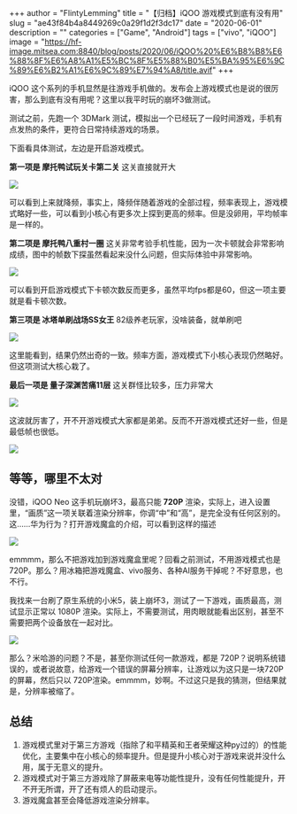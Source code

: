 +++
author = "FlintyLemming"
title = "【归档】iQOO 游戏模式到底有没有用"
slug = "ae43f84b4a8449269c0a29f1d2f3dc17"
date = "2020-06-01"
description = ""
categories = ["Game", "Android"]
tags = ["vivo", "iQOO"]
image = "https://hf-image.mitsea.com:8840/blog/posts/2020/06/iQOO%20%E6%B8%B8%E6%88%8F%E6%A8%A1%E5%BC%8F%E5%88%B0%E5%BA%95%E6%9C%89%E6%B2%A1%E6%9C%89%E7%94%A8/title.avif"
+++

iQOO 这个系列的手机显然是往游戏手机做的。发布会上游戏模式也是说的很厉害，那么到底有没有用呢？这里以我平时玩的崩坏3做测试。

测试之前，先跑一个 3DMark 测试，模拟出一个已经玩了一段时间游戏，手机有点发热的条件，更符合日常持续游戏的场景。

下面看具体测试，左边是开启游戏模式。

**第一项是 摩托鸭试玩关卡第二关**
这关直接就开大

![](https://hf-image.mitsea.com:8840/blog/posts/2020/06/iQOO%20%E6%B8%B8%E6%88%8F%E6%A8%A1%E5%BC%8F%E5%88%B0%E5%BA%95%E6%9C%89%E6%B2%A1%E6%9C%89%E7%94%A8/1.avif)

可以看到上来就降频，事实上，降频伴随着游戏的全部过程，频率表现上，游戏模式略好一些，可以看到小核心有更多次上探到更高的频率。但是没卵用，平均帧率是一样的。

**第二项是 摩托鸭八重村一圈**
这关非常考验手机性能，因为一次卡顿就会非常影响成绩，图中的帧数下探虽然看起来没什么问题，但实际体验中非常影响。

![](https://hf-image.mitsea.com:8840/blog/posts/2020/06/iQOO%20%E6%B8%B8%E6%88%8F%E6%A8%A1%E5%BC%8F%E5%88%B0%E5%BA%95%E6%9C%89%E6%B2%A1%E6%9C%89%E7%94%A8/2.avif)

可以看到开启游戏模式下卡顿次数反而更多，虽然平均fps都是60，但这一项主要就是看卡顿次数。

**第三项是 冰塔单刷战场SS女王**
82级养老玩家，没啥装备，就单刷吧

![](https://hf-image.mitsea.com:8840/blog/posts/2020/06/iQOO%20%E6%B8%B8%E6%88%8F%E6%A8%A1%E5%BC%8F%E5%88%B0%E5%BA%95%E6%9C%89%E6%B2%A1%E6%9C%89%E7%94%A8/3.avif)

这里能看到，结果仍然出奇的一致。频率方面，游戏模式下小核心表现仍然略好。但这项测试大核心栽了。

**最后一项是 量子深渊苦痛11层**
这关群怪比较多，压力非常大

![](https://hf-image.mitsea.com:8840/blog/posts/2020/06/iQOO%20%E6%B8%B8%E6%88%8F%E6%A8%A1%E5%BC%8F%E5%88%B0%E5%BA%95%E6%9C%89%E6%B2%A1%E6%9C%89%E7%94%A8/4.avif)

这波就厉害了，开不开游戏模式大家都是弟弟。反而不开游戏模式还好一些，但是最低帧也很低。

![](https://hf-image.mitsea.com:8840/blog/posts/2020/06/iQOO%20%E6%B8%B8%E6%88%8F%E6%A8%A1%E5%BC%8F%E5%88%B0%E5%BA%95%E6%9C%89%E6%B2%A1%E6%9C%89%E7%94%A8/5.avif)

## 等等，哪里不太对
没错，iQOO Neo 这手机玩崩坏3，最高只能 **720P** 渲染，实际上，进入设置里，“画质”这一项关联着渲染分辨率，你调“中”和“高”，是完全没有任何区别的。这……华为行为？打开游戏魔盒的介绍，可以看到这样的描述

![](https://hf-image.mitsea.com:8840/blog/posts/2020/06/iQOO%20%E6%B8%B8%E6%88%8F%E6%A8%A1%E5%BC%8F%E5%88%B0%E5%BA%95%E6%9C%89%E6%B2%A1%E6%9C%89%E7%94%A8/6.avif)

emmmm，那么不把游戏加到游戏魔盒里呢？回看之前测试，不用游戏模式也是 720P。那么？用冰箱把游戏魔盒、vivo服务、各种AI服务干掉呢？不好意思，也不行。

我找来一台刷了原生系统的小米5，装上崩坏3，测试了一下游戏，画质最高，测试显示正常以 1080P 渲染。实际上，不需要测试，用肉眼就能看出区别，甚至不需要把两个设备放在一起对比。

![](https://hf-image.mitsea.com:8840/blog/posts/2020/06/iQOO%20%E6%B8%B8%E6%88%8F%E6%A8%A1%E5%BC%8F%E5%88%B0%E5%BA%95%E6%9C%89%E6%B2%A1%E6%9C%89%E7%94%A8/7.avif)

那么？米哈游的问题？不是，甚至你测试任何一款游戏，都是 720P？说明系统错误的，或者说故意，给游戏一个错误的屏幕分辨率，让游戏以为这只是一块720P的屏幕，然后只以 720P渲染。emmmm，妙啊。不过这只是我的猜测，但结果就是，分辨率被缩了。

## 总结
1. 游戏模式里对于第三方游戏（指除了和平精英和王者荣耀这种py过的）的性能优化，主要集中在小核心的频率提升。但是提升小核心对于游戏来说并没什么用，属于无意义的提升。
2. 游戏模式对于第三方游戏除了屏蔽来电等功能性提升，没有任何性能提升，开不开无所谓，开了还有烦人的启动提示。
3. 游戏魔盒甚至会降低游戏渲染分辨率。